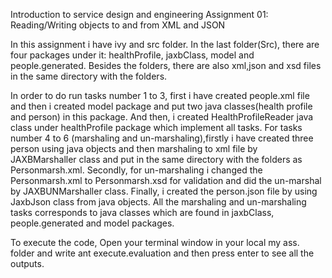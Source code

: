 Introduction to service design and engineering Assignment 01: Reading/Writing objects to and from XML and JSON

In this assignment i have ivy and src folder. In the last folder(Src), there are four packages under it: healthProfile, jaxbClass, model and people.generated. Besides the folders, there are also xml,json and xsd files in the same directory with the folders.

In order to do run tasks number 1 to 3, first i have created people.xml file and then i created model package and put two java classes(health profile and person) in this package. And then, i created HealthProfileReader java class under healthProfile package which implement all tasks. For tasks number 4 to 6 (marshaling and un-marshaling),firstly i have created three person using java objects and then marshaling to xml file by JAXBMarshaller class and put in the same directory with the folders as Personmarsh.xml. Secondly, for un-marshaling i changed the Personmarsh.xml to Personmarsh.xsd for validation and did the un-marshal by JAXBUNMarshaller class. Finally, i created the person.json file by using JaxbJson class from java objects. All the marshaling and un-marshaling tasks corresponds to java classes which are found in jaxbClass, people.generated and model packages.

To execute the code, Open your terminal window in your local my ass. folder and write ant execute.evaluation and then press enter to see all the outputs.
